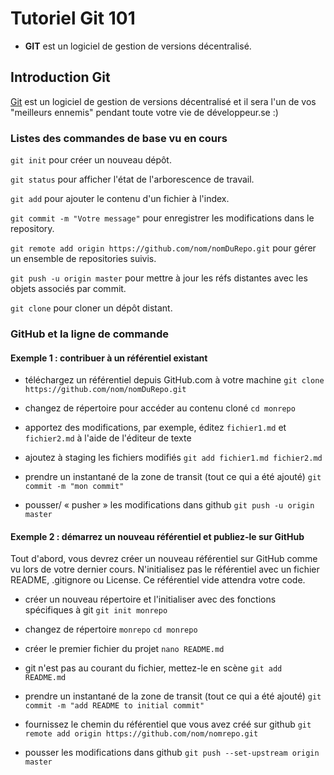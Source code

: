 # Tutoriel Git 101


- **GIT** est un logiciel de gestion de versions décentralisé.

## Introduction Git

[Git](https://git-scm.com/) est un logiciel de gestion de versions décentralisé et il sera l'un de vos "meilleurs ennemis" pendant toute votre vie de développeur.se :)


### Listes des commandes de base vu en cours

`git init` pour créer un nouveau dépôt.

`git status` pour afficher l'état de l'arborescence de travail.

`git add` pour ajouter le contenu d'un fichier à l'index.

`git commit -m "Votre message"` pour enregistrer les modifications dans le repository.

`git remote add origin https://github.com/nom/nomDuRepo.git` pour gérer un ensemble de repositories suivis.

`git push -u origin master` pour mettre à jour les réfs distantes avec les objets associés par commit.

`git clone` pour cloner un dépôt distant.


### GitHub et la ligne de commande

#### Exemple 1 : contribuer à un référentiel existant
* téléchargez un référentiel depuis GitHub.com à votre machine
`git clone https://github.com/nom/nomDuRepo.git`

* changez de répertoire pour accéder au contenu cloné
`cd monrepo`

* apportez des modifications, par exemple, éditez `fichier1.md` et` fichier2.md` à l'aide de l'éditeur de texte

* ajoutez à staging les fichiers modifiés
`git add fichier1.md fichier2.md`

* prendre un instantané de la zone de transit (tout ce qui a été ajouté)
`git commit -m "mon commit"`

* pousser/ « pusher » les modifications dans github
`git push -u origin master`


#### Exemple 2 : démarrez un nouveau référentiel et publiez-le sur GitHub

Tout d'abord, vous devrez créer un nouveau référentiel sur GitHub comme vu lors de votre dernier cours. N'initialisez pas le référentiel avec un fichier README, .gitignore ou License. Ce référentiel vide attendra votre code.
* créer un nouveau répertoire et l'initialiser avec des fonctions spécifiques à git
`git init monrepo`

* changez de répertoire `monrepo`
`cd monrepo`

* créer le premier fichier du projet
`nano README.md`

* git n'est pas au courant du fichier, mettez-le en scène
`git add README.md`

* prendre un instantané de la zone de transit (tout ce qui a été ajouté)
`git commit -m "add README to initial commit"`

* fournissez le chemin du référentiel que vous avez créé sur github
`git remote add origin https://github.com/nom/nomrepo.git`

* pousser les modifications dans github
`git push --set-upstream origin master`
